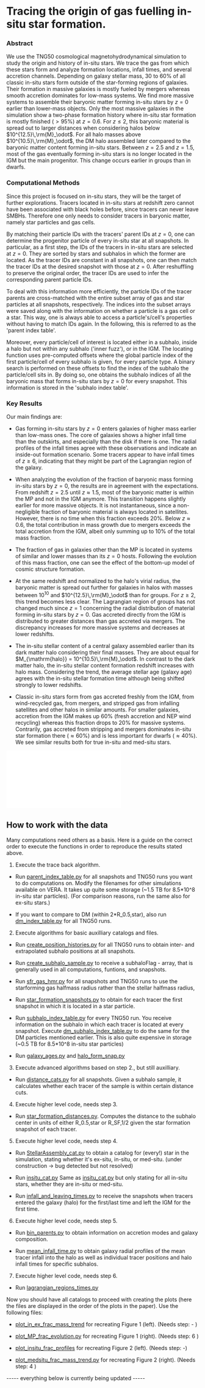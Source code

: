 # Tracing the origin of gas fuelling in-situ star formation.

### Abstract

We use the TNG50 cosmological magnetohydrodynamical simulation to study the origin and history of in-situ stars. We trace the gas from which these stars form and analyze formation locations, infall times, and several accretion channels. 
Depending on galaxy stellar mass, 30 to 60\% of all classic in-situ stars form outside of the star-forming regions of galaxies. Their formation in massive galaxies is mostly fueled by mergers whereas smooth accretion dominates for low-mass systems.
We find more massive systems to assemble their baryonic matter forming in-situ stars by $z=0$ earlier than lower-mass objects. Only the most massive galaxies in the simulation show a two-phase formation history where in-situ star formation is mostly finished ($>95\%$) at $z=0.6$.
For $z\leq 2$, this baryonic material is spread out to larger distances when considering halos below $10^{12.5}\,\rm{M}_\odot$. For all halo masses above $10^{10.5}\,\rm{M}_\odot$, the DM halo assembled later compared to the baryonic matter content forming in-situ stars.
Between $z=2.5$ and $z=1.5$, most of the gas eventually forming in-situ stars is no longer located in the IGM but the main progenitor. This change occurs earlier in groups than in dwarfs.

### Computational Methods

Since this project is focused on in-situ stars, they will be the target of further explorations. Tracers located in in-situ stars at redshift zero cannot have been associated with black holes before, since tracers can never leave SMBHs. Therefore one only needs to consider tracers in baryonic matter, namely star particles and gas cells.

By matching their particle IDs with the tracers' parent IDs at $z=0$, one can determine the progenitor particle of every in-situ star at all snapshots.
In particular, as a first step, the IDs of the tracers in in-situ stars are selected at $z=0$. They are sorted by stars and subhalos in which the former are located. As the tracer IDs are constant in all snapshots, one can then match the tracer IDs at the desired snapshot with those at $z=0$. After reshuffling to preserve the original order, the tracer IDs are used to infer the corresponding parent particle IDs.

To deal with this information more efficiently, the particle IDs of the tracer parents are cross-matched with the entire subset array of gas and star particles at all snapshots, respectively. The indices into the subset arrays were saved along with the information on whether a particle is a gas cell or a star. This way, one is always able to access a particle's/cell's properties without having to match IDs again. In the following, this is referred to as the 'parent index table'.

Moreover, every particle/cell of interest is located either in a subhalo, inside a halo but not within any subhalo ('inner fuzz'), or in the IGM. The locating function uses pre-computed offsets where the global particle index of the first particle/cell of every subhalo is given, for every particle type. A binary search is performed on these offsets to find the index of the subhalo the particle/cell sits in. By doing so, one obtains the subhalo indices of all the baryonic mass that forms in-situ stars by $z=0$ for every snapshot. This information is stored in the 'subhalo index table'.

### Key Results

Our main findings are:
- Gas forming in-situ stars by $z=0$ enters galaxies of higher mass earlier than low-mass ones. The core of galaxies shows a higher infall time than the outskirts, and especially than the disk if there is one. The radial profiles of the infall times agree with these observations and indicate an inside-out formation scenario. Some tracers appear to have infall times of $z\geq 6$, indicating that they might be part of the Lagrangian region of the galaxy. 
    
- When analyzing the evolution of the fraction of baryonic mass forming in-situ stars by $z=0$, the results are in agreement with the expectations. From redshift $z=2.5$ until $z\approx 1.5$, most of the baryonic matter is within the MP and not in the IGM anymore. This transition happens slightly earlier for more massive objects. It is not instantaneous, since a non-negligible fraction of baryonic material is always located in satellites. However, there is no time when this fraction exceeds 20\%. Below $z\approx 0.6$, the total contribution in mass growth due to mergers exceeds the total accretion from the IGM, albeit only summing up to 10\% of the total mass fraction.
    
- The fraction of gas in galaxies other than the MP is located in systems of similar and lower masses than its $z=0$ hosts. Following the evolution of this mass fraction, one can see the effect of the bottom-up model of cosmic structure formation.

- At the same redshift and normalized to the halo's virial radius, the baryonic matter is spread out further for galaxies in halos with masses between $10^{10}$ and $10^{12.5}\,\rm{M}_\odot$ than for groups. For $z\geq 2$, this trend becomes less clear. The Lagrangian region of groups has not changed much since $z=1$ concerning the radial distribution of material forming in-situ stars by $z=0$. Gas accreted directly from the IGM is distributed to greater distances than gas accreted via mergers. The discrepancy increases for more massive systems and decreases at lower redshifts.

- The in-situ stellar content of a central galaxy assembled earlier than its dark matter halo considering their final masses. They are about equal for $M_{\mathrm{halo}} = 10^{10.5}\,\rm{M}_\odot$. In contrast to the dark matter halo, the in-situ stellar content formation redshift increases with halo mass. Considering the trend, the average stellar age (galaxy age) agrees with the in-situ stellar formation time although being shifted strongly to lower redshifts.

- Classic in-situ stars form from gas accreted freshly from the IGM, from wind-recycled gas, from mergers, and stripped gas from infalling satellites and other halos in similar amounts. For smaller galaxies, accretion from the IGM makes up 60\% (fresh accretion and NEP wind recycling) whereas this fraction drops to 20\% for massive systems. Contrarily, gas accreted from stripping and mergers dominates in-situ star formation there ($\approx 60\%$) and is less important for dwarfs ($\approx 40\%$). We see similar results both for true in-situ and med-situ stars.

![infall times](./pics/mean_infall_times/image_mean_infall_times_50-1.pdf)

## How to work with the data

Many computations need others as a basis. Here is a guide on the correct order to execute the functions in order to reproduce the results stated above.

1. Execute the trace back algorithm.
- Run [parent_index_table.py](./parent_index_table.py) for all snapshots and TNG50 runs you want to do computations on. Modify the filenames for other simulations available on VERA. It takes up quite some storage (~1.5 TB for 8.5*10^8 in-situ star particles). (For comparison reasons, run the same also for ex-situ stars.) 

- If you want to compare to DM (within 2*R_0.5,star), also run [dm_index_table.py](./dm_index_table.py) for all TNG50 runs.

2. Execute algorithms for basic auxilliary catalogs and files.

- Run [create_position_histories.py](./create_position_histories.py) for all TNG50 runs to obtain inter- and extrapolated subhalo positions at all snapshots.

- Run [create_subhalo_sample.py](./create_subhalo_sample.py) to receive a subhaloFlag - array, that is generally used in all computations, funtions, and snapshots.

- Run [sfr_gas_hmr.py](./sfr_gas_hmr.py) for all snapshots and TNG50 runs to use the starforming gas halfmass radius rather than the stellar halfmass radius,

- Run [star_formation_snapshots.py](./star_formation_snapshots.py) to obtain for each tracer the first snapshot in which it is located in a star particle.

- Run [subhalo_index_table.py](./subhalo_index_table.py) for every TNG50 run. You receive information on the subhalo in which each tracer is located at every snapshot. Execute [dm_subhalo_index_table.py](./dm_subhalo_index_table.py) to do the same for the DM particles mentioned earlier. This is also quite expensive in storage (~0.5 TB for 8.5*10^8 in-situ star particles)

- Run [galaxy_ages.py](./galaxy_ages.py) and [halo_form_snap.py](./halo_form_snap.py)

3. Execute advanced algorithms based on step 2., but still auxilliary.

- Run [distance_cats.py](./distance_cats.py) for all snapshots. Given a subhalo sample, it calculates whether each tracer of the sample is within certain distance cuts.

4. Execute higher level code, needs step 3.

- Run [star_formation_distances.py](./star_formation_distances.py). Computes the distance to the subhalo center in units of either R_0.5,star or R_SF,1/2 given the star formation snapshot of each tracer.

5. Execute higher level code, needs step 4.

- Run [StellarAssembly_cat.py](./StellarAssembly_cat.py) to obtain a catalog for (every!) star in the simulation, stating whether it's ex-situ, in-situ, or med-situ. (under construction -> bug detected but not resolved)

- Run [insitu_cat.py](./insitu_cat.py) Same as [insitu_cat.py](./insitu_cat.py) but only stating for all in-situ stars, whether they are in-situ or med-situ.

- Run [infall_and_leaving_times.py](./infall_and_leaving_times.py) to receive the snapshots when tracers entered the galaxy (halo) for the first/last time and left the IGM for the first time.

6. Execute higher level code, needs step 5.

- Run [bin_parents.py](./bin_parents.py) to obtain information on accretion modes and galaxy composition.

- Run [mean_infall_time.py](./mean_infall_time.py) to obtain galaxy radial profiles of the mean tracer infall into the halo as well as individual tracer positions and halo infall times for specific subhalos.

7. Execute higher level code, needs step 6.

- Run [lagrangian_regions_times.py](./lagrangian_regions_times.py)

Now you should have all catalogs to proceed with creating the plots (here the files are displayed in the order of the plots in the paper). Use the following files:

- [plot_in_ex_frac_mass_trend](./plotting_scripts/plot_in_ex_frac_mass_trend.py) for recreating Figure 1 (left). (Needs step: - )

- [plot_MP_frac_evolution.py](./plotting_scripts/plot_MP_frac_evolution.py) for recreating Figure 1 (right). (Needs step: 6 )

- [plot_insitu_frac_profiles](./plotting_scripts/plot_insitu_frac_profiles.py) for recreating Figure 2 (left). (Needs step: -)

- [plot_medsitu_frac_mass_trend.py](./plotting_scripts/plot_medsitu_frac_mass_trend.py) for recreating Figure 2 (right). (Needs step: 4 )

----- everything below is currently being updated -----
